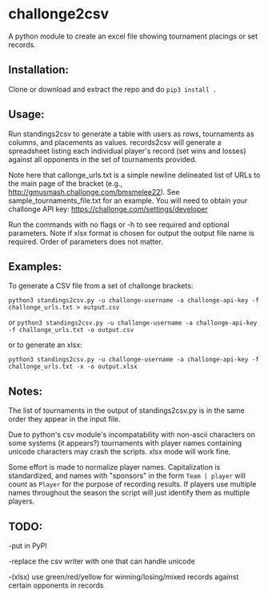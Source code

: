 # challonge2csv
A python module to create an excel file showing tournament placings or set records.

## Installation:

Clone or download and extract the repo and do `pip3 install .`

## Usage:

Run standings2csv to generate a table with users as rows, tournaments as columns, and placements as values. records2csv will generate a spreadsheet listing each individual player's record (set wins and losses) against all opponents in the set of tournaments provided.

Note here that callonge_urls.txt is a simple newline delineated list of URLs to the main page of the bracket (e.g., http://gmusmash.challonge.com/bmsmelee22). See sample_tournaments_file.txt for an example.
You will need to obtain your challonge API key: https://challonge.com/settings/developer

Run the commands with no flags or -h to see required and optional parameters. Note if xlsx format is chosen for output the output file name is required. Order of parameters does not matter.

## Examples:

To generate a CSV file from a set of challonge brackets:

`python3 standings2csv.py -u challonge-username -a challonge-api-key -f challonge_urls.txt > output.csv`

or
`python3 standings2csv.py -u challonge-username -a challonge-api-key -f challonge_urls.txt -o output.csv`

or to generate an xlsx:

`python3 standings2csv.py -u challonge-username -a challonge-api-key -f challonge_urls.txt -x -o output.xlsx`

## Notes:

The list of tournaments in the output of standings2csv.py is in the same order they appear in the input file.

Due to python's csv module's incompatability with non-ascii characters on some systems (it appears?) tournaments with player names containing unicode characters may crash the scripts. xlsx mode will work fine.

Some effort is made to normalize player names. Capitalization is standardized, and names with "sponsors" in the form `Team | player` will count as `Player` for the purpose of recording results. If players use multiple names throughout the season the script will just identify them as multiple players.

## TODO:

-put in PyPI

-replace the csv writer with one that can handle unicode

-(xlsx) use green/red/yellow for winning/losing/mixed records against certain opponents in records
